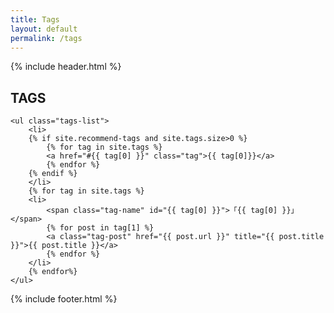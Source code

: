 ```yaml
---
title: Tags
layout: default
permalink: /tags
---
```


{% include header.html %}

<div class="g-banner tags-banner {{ site.postPatterns | prepend: 'post-pattern-' }} {{ site.theme-color | prepend: 'bgcolor-' }}" data-theme="{{ site.theme-color }}">
    <h2>TAGS</h2>
</div>

<main class="tags-content">

    <ul class="tags-list">
        <li>
        {% if site.recommend-tags and site.tags.size>0 %}
            {% for tag in site.tags %}
            <a href="#{{ tag[0] }}" class="tag">{{ tag[0]}}</a>
            {% endfor %}
        {% endif %}
        </li>
        {% for tag in site.tags %}
        <li>
            <span class="tag-name" id="{{ tag[0] }}">「{{ tag[0] }}」</span>
            {% for post in tag[1] %}
            <a class="tag-post" href="{{ post.url }}" title="{{ post.title }}">{{ post.title }}</a>
            {% endfor %}
        </li>
        {% endfor%}
    </ul>
</main>
    
{% include footer.html %}